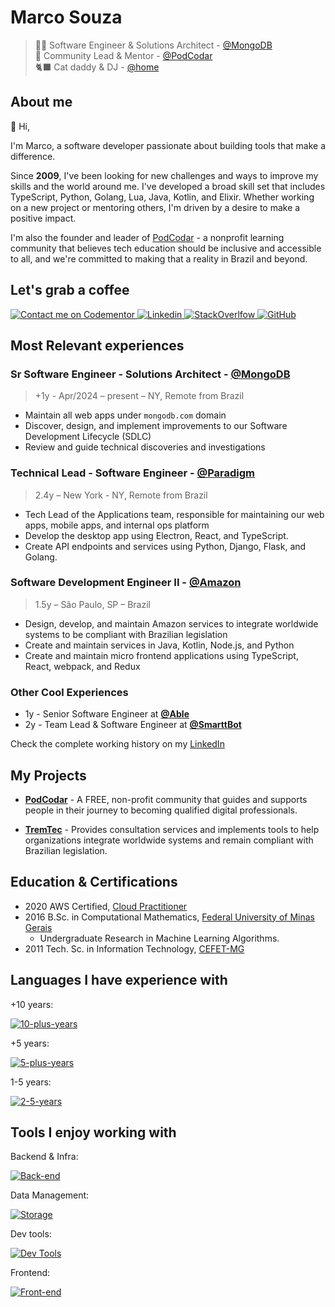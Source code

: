 # Marco Souza

> 👨‍💻 Software Engineer & Solutions Architect - [@MongoDB](https://mongodb.com) <br>
> 🎨 Community Lead & Mentor - [@PodCodar](https://podcodar.org) <br>
> 🐈‍⬛ Cat daddy & DJ - [@home](https://github.com/marco-souza)

## About me

👋 Hi, 

I'm Marco, a software developer passionate about building tools that make a difference.

Since **2009**, I've been looking for new challenges and ways to improve my skills and the world around me. I've developed a broad skill set that includes TypeScript, Python, Golang, Lua, Java, Kotlin, and Elixir. Whether working on a new project or mentoring others, I'm driven by a desire to make a positive impact.

I'm also the founder and leader of [PodCodar](https://podcodar.com) - a nonprofit learning community that believes tech education should be inclusive and accessible to all, and we're committed to making that a reality in Brazil and beyond.

## Let's grab a coffee

<p class="flex gap-2 my-2">
  <a href="https://www.codementor.io/@masjr?refer=badge">
    <img src="https://www.codementor.io/m-badges/masjr/im-a-cm-b.svg" title="Contact me on Codementor" />
  </a>

  <a href="https://linkedin.com/in/masouzajunior">
    <img src="https://skillicons.dev/icons?i=linkedin" title="Linkedin" />
  </a>

  <a href="https://stackoverflow.com/users/7988674/marco-ant%c3%b4nio">
    <img src="https://skillicons.dev/icons?i=stackoverflow" title="StackOverlfow" />
  </a>
  
  <a href="https://github.com/marco-souza">
    <img src="https://skillicons.dev/icons?i=github" title="GitHub" />
  </a>
</p>

## Most Relevant experiences

### Sr Software Engineer - Solutions Architect - [@MongoDB](https://mongodb.com)

> +1y - Apr/2024 – present – NY, Remote from Brazil

- Maintain all web apps under `mongodb.com` domain
- Discover, design, and implement improvements to our Software Development Lifecycle (SDLC)
- Review and guide technical discoveries and investigations

### Technical Lead - Software Engineer - [@Paradigm](https://paradigm.co)

> 2.4y – New York - NY, Remote from Brazil

- Tech Lead of the Applications team, responsible for maintaining our web apps, mobile apps, and internal ops platform
- Develop the desktop app using Electron, React, and TypeScript.
- Create API endpoints and services using Python, Django, Flask, and Golang.

### Software Development Engineer II - [@Amazon](https://amazon.com)

> 1.5y – São Paulo, SP – Brazil

- Design, develop, and maintain Amazon services to integrate worldwide systems to be compliant with Brazilian legislation
- Create and maintain services in Java, Kotlin, Node.js, and Python
- Create and maintain micro frontend applications using TypeScript, React, webpack, and Redux

### Other Cool Experiences

- 1y - Senior Software Engineer at **[@Able](https://able.co)**
- 2y - Team Lead & Software Engineer at **[@SmarttBot](https://smarttbot.com)**

Check the complete working history on my [LinkedIn](https://linkedin.com/in/masouzajunior)

## My Projects

- **[PodCodar](https://podcodar.com)** - A FREE, non-profit community that guides and supports people in their journey to becoming qualified digital professionals.

- **[TremTec](https://tremtec.com)** - Provides consultation services and implements tools to help organizations integrate worldwide systems and remain compliant with Brazilian legislation.

## Education & Certifications

- 2020 AWS Certified, [Cloud Practitioner](https://www.credly.com/badges/3e20fa2f-07c9-40aa-b486-9fbdaaef40fb?source=linked_in_profile)
- 2016 B.Sc. in Computational Mathematics, [Federal University of Minas Gerais](https://ufmg.br/)
  - Undergraduate Research in Machine Learning Algorithms.
- 2011 Tech. Sc. in Information Technology, [CEFET-MG](https://www.cefetmg.br/)

## Languages I have experience with

+10 years:

[![10-plus-years](https://skillicons.dev/icons?i=ts,js,py)]()

+5 years:

[![5-plus-years](https://skillicons.dev/icons?i=go,lua,java)]()

1-5 years:

[![2-5-years](https://skillicons.dev/icons?i=kotlin,c,elixir,rust)]()

## Tools I enjoy working with

Backend & Infra:

[![Back-end](https://skillicons.dev/icons?i=deno,nodejs,nest,aws,terraform,ansible,docker,kubernetes)]()

Data Management:

[![Storage](https://skillicons.dev/icons?i=mongo,postgres,sqlite,dynamodb,kafka,redis,elasticsearch)]()

Dev tools:

[![Dev Tools](https://skillicons.dev/icons?i=linux,git,github,neovim,bash)]()

Frontend:

[![Front-end](https://skillicons.dev/icons?i=react,next,tailwind,jest,selenium)]()

